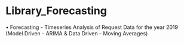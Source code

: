 # Library_Forecasting

•	Forecasting - Timeseries Analysis of Request Data for the year 2019 (Model Driven - ARIMA & Data Driven - Moving Averages) 
